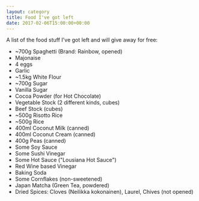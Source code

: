 ```yaml
---
layout: category
title: Food I've got left
date: 2017-02-06T15:00:00+00:00
---
```


A list of the food stuff I've got left and will give away for free:

 * ~700g Spaghetti (Brand: Rainbow, opened)
 * Majonaise 
 * 4 eggs
 * Garlic
 * ~1.5kg White Flour
 * ~700g Sugar
 * Vanilla Sugar
 * Cocoa Powder (for Hot Chocolate)
 * Vegetable Stock (2 different kinds, cubes)
 * Beef Stock (cubes)
 * ~500g Risotto Rice
 * ~500g Rice
 * 400ml Coconut Milk (canned)
 * 400ml Coconut Cream (canned)
 * 400g Peas (canned)
 * Some Soy Sauce
 * Some Sushi Vinegar
 * Some Hot Sauce ("Lousiana Hot Sauce")
 * Red Wine based Vinegar
 * Baking Soda
 * Some Cornflakes (non-sweetened)
 * Japan Matcha (Green Tea, powdered)
 * Dried Spices: Cloves (Neilikka kokonainen), Laurel, Chives (not opened)
